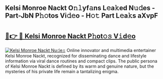 ## Kelsi Monroe Nackt O𝚗𝚕yf𝚊ns L𝚎a𝚔ed N𝚞𝚍es - Part-JbN P𝚑𝚘tos Vi𝚍𝚎o - H𝚘𝚝 Part L𝚎a𝚔s aXvpF

# <h2><a href="http://kfcw0d.oniu.top/?m=Kelsi+Monroe+Nackt">🔗👉 🔴 Kelsi Monroe Nackt P𝚑ot𝚘𝚜 V𝚒d𝚎o</a></h2>

[![Kelsi Monroe Nackt Nu𝚍e𝚜](https://i.imgur.com/0qMVB7G.gif)](http://kfcw0d.oniu.top/?m=Kelsi+Monroe+Nackt)
Online innovator and multimedia entertainer Kelsi Monroe Nackt, recognized for disseminating dance and lifestyle information via viral dance routines and compact clips. The public persona of Kelsi Monroe Nackt is defined by its warm and genuine nature, but the mysteries of his private life remain a tantalizing enigma.  
